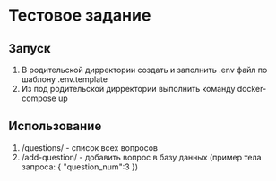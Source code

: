 # Тестовое задание 
## Запуск 
1. В родительской дирректории создать и заполнить .env файл по шаблону .env.template 
2. Из под родительской дирректории выполнить команду docker-compose up 
## Использование 
1. /questions/ - список всех вопросов 
2. /add-question/ - добавить вопрос в базу данных (пример тела запроса: {
	"question_num":3
})
